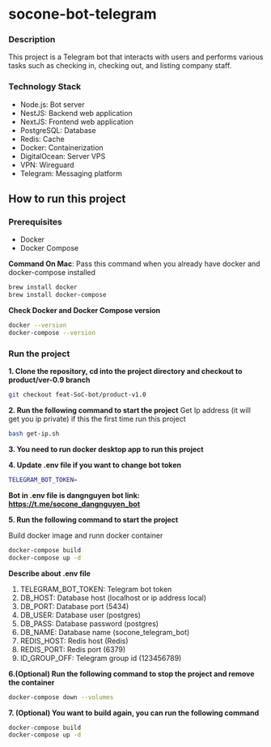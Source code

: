 # socone-bot-telegram

### Description

This project is a Telegram bot that interacts with users and performs various tasks such as checking in, checking out, and listing company staff.

### Technology Stack

- Node.js: Bot server
- NestJS: Backend web application
- NextJS: Frontend web application
- PostgreSQL: Database
- Redis: Cache
- Docker: Containerization
- DigitalOcean: Server VPS
- VPN: Wireguard
- Telegram: Messaging platform

## How to run this project

### Prerequisites

- Docker
- Docker Compose

**Command On Mac**: Pass this command when you already have docker and docker-compose installed

```bash
brew install docker
brew install docker-compose
```

**Check Docker and Docker Compose version**

```bash
docker --version
docker-compose --version
```

### Run the project

**1. Clone the repository, cd into the project directory and checkout to product/ver-0.9 branch**

```bash
git checkout feat-SoC-bot/product-v1.0
```

**2. Run the following command to start the project**
Get Ip address (it will get you ip private) if this the first time run this project

```bash
bash get-ip.sh
```

**3. You need to run docker desktop app to run this project**

**4. Update .env file if you want to change bot token**

```bash
TELEGRAM_BOT_TOKEN=
```

**Bot in .env file is dangnguyen bot link: https://t.me/socone_dangnguyen_bot**

**5. Run the following command to start the project**

Build docker image and runn docker container

```bash
docker-compose build
docker-compose up -d
```

**Describe about .env file**

1. TELEGRAM_BOT_TOKEN: Telegram bot token
2. DB_HOST: Database host (localhost or ip address local)
3. DB_PORT: Database port (5434)
4. DB_USER: Database user (postgres)
5. DB_PASS: Database password (postgres)
6. DB_NAME: Database name (socone_telegram_bot)
7. REDIS_HOST: Redis host (Redis)
8. REDIS_PORT: Redis port (6379)
9. ID_GROUP_OFF: Telegram group id (123456789)

**6.(Optional) Run the following command to stop the project and remove the container**

```bash
docker-compose down --volumes
```

**7. (Optional) You want to build again, you can run the following command**

```bash
docker-compose build
docker-compose up -d
```
